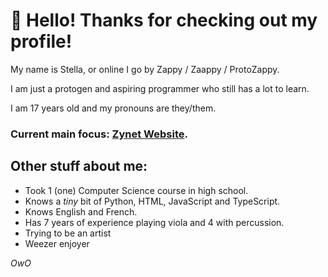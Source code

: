 # 👋 Hello! Thanks for checking out my profile!
My name is Stella, or online I go by Zappy / Zaappy / ProtoZappy.

I am just a protogen and aspiring programmer who still has a lot to learn.

I am 17 years old and my pronouns are they/them.

### Current main focus: [Zynet Website](https://github.com/Zaappy/zaappy.github.io).

## Other stuff about me:
- Took 1 (one) Computer Science course in high school.
- Knows a *tiny* bit of Python, HTML, JavaScript and TypeScript.
- Knows English and French.
- Has 7 years of experience playing viola and 4 with percussion.
- Trying to be an artist
- Weezer enjoyer

*OwO*
